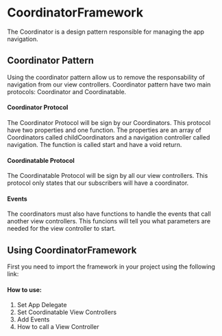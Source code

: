 # CoordinatorFramework

The Coordinator is a design pattern responsible for managing the app navigation.

## Coordinator Pattern

Using the coordinator pattern allow us to remove the responsability of navigation from our view controllers. Coordinator pattern have two main protocols: Coordinator and Coordinatable.

#### Coordinator Protocol

The Coordinator Protocol will be sign by our Coordinators. This protocol have two properties and one function. The properties are an array of Coordinators called childCoordinators and a navigation controller called navigation. The function is called start and have a void return.

#### Coordinatable Protocol

The Coordinatable Protocol will be sign by all our view controllers. This protocol only states that our subscribers will have a coordinator.

#### Events

The coordinators must also have functions to handle the events that call another view controllers. This funcions will tell you what parameters are needed for the view controller to start.


## Using CoordinatorFramework

First you need to import the framework in your project using the following link:

#### How to use:

1. Set App Delegate
2. Set Coordinatable View Controllers
3. Add Events
4. How to call a View Controller
